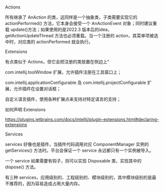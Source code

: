 Actions

所有继承了 AnAction 的类，这同样是一个抽象类，子类需要实现它的 actionPerformed() 方法，它本身会接受一个 AnActionEvent 对象；同时建议重载 update()方法；如果使用的是2022.3 版本后的idea，getActionUpdateThread 方法也必须重载。当一个注册的 action，其菜单项被选中时，对应类的 actionPerformed 就会执行。



Extensions

有点类似于 Actions，但它会把注册的类放置在侧边上“

com.intellij.toolWindow 扩展，允许插件注册在工具窗口上；

com.intellij.applicationConfigurable 及 com.intellij.projectConfigurable 扩展，允许插件在设置对话框；

自定义语言插件，使用各种扩展点来支持对特定语言的支持；



如何声明 Extensions

https://plugins.jetbrains.com/docs/intellij/plugin-extensions.html#declaring-extensions



Services

services 好像也是插件，当插件代码调用对应 ComponentManager 实例的 getServices() 方法时。平台会保证一个 service 永远都只有一个实例被导入。

一个 service 如果需要有钩子，则可以实现 Disposable  类，实现其中的 dispose() 方法。

有三种 services，应用级别的、工程级别的、模块级别的，其中模块级别的是最不推荐的，因为容易造成占用大量内存。

